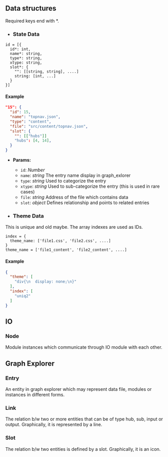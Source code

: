 ## Data structures
Required keys end with *.

- ### State Data
```
id = [{
  id*: int,
  name*: string,
  type*: string,
  xtype: string,
  slot*: {
    "": [[string, string], ....]
    string: [int, ...]
  }
}]
```
#### Example
```JSON
"15": {
  "id": 15,
  "name": "topnav.json",
  "type": "content",
  "file": "src/content/topnav.json",
  "slot": {
    "": [["hubs"]]
    "hubs": [4, 14],
  }
}
```
- **Params:**
  - `id`: *Number*  
  - `name`: *string*
  The entry name display in graph_exlorer
  - `type`: *string*
  Used to categorize the entry
  - `xtype`: *string*
  Used to sub-categorize the entry (this is used in rare cases)
  - `file`: *string*
  Address of the file which contains data
  - `slot`: *object*
  Defines relationship and points to related entries


- ### Theme Data
This is unique and old maybe. The array indexes are used as IDs.
```
index = {
  theme_name: ['file1.css', 'file2.css', ....]
}
theme_name = ['file1_content', 'file2_content', ....]
```
#### Example
```JSON
{
  "theme": [
    "div{\n  display: none;\n}"
  ],
  "index": [
    "uniq2"
  ]
}
```

## IO
### Node
Module instances which communicate through IO module with each other.

## Graph Explorer
### Entry
An entity in graph explorer which may represent data file, modules or instances in different forms.
### Link
The relation b/w two or more entities that can be of type hub, sub, input or output. Graphically, it is represented by a line.
### Slot
The relation b/w two entities is defined by a slot. Graphically, it is an icon.

